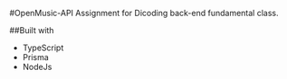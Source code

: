 #OpenMusic-API
Assignment for Dicoding back-end fundamental class.

##Built with
- TypeScript
- Prisma
- NodeJs